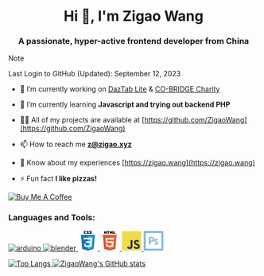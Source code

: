 <h1 align="center">Hi 👋, I'm Zigao Wang</h1>
<h3 align="center">A passionate, hyper-active frontend developer from China</h3>

> [!NOTE]
> Last Login to GitHub (Updated): September 12, 2023

- 🔭 I’m currently working on [DazTab Lite](https://github.com/ZigaoWang/daztab-lite) & [CO-BRIDGE Charity](https://cobridge.org.cn)

- 🌱 I’m currently learning **Javascript and trying out backend PHP**

- 👨‍💻 All of my projects are available at [https://github.com/ZigaoWang](https://github.com/ZigaoWang)

- 📫 How to reach me **z@zigao.xyz**

- 📄 Know about my experiences [https://zigao.wang](https://zigao.wang)

- ⚡ Fun fact **I like pizzas!**

<a href="https://www.buymeacoffee.com/zigao" target="_blank"><img src="https://cdn.buymeacoffee.com/buttons/v2/default-yellow.png" alt="Buy Me A Coffee" style="height: 60px !important;width: 217px !important;" ></a>

<h3 align="left">Languages and Tools:</h3>
<p align="left"> <a href="https://www.arduino.cc/" target="_blank" rel="noreferrer"> <img src="https://cdn.worldvectorlogo.com/logos/arduino-1.svg" alt="arduino" width="40" height="40"/> </a> <a href="https://www.blender.org/" target="_blank" rel="noreferrer"> <img src="https://download.blender.org/branding/community/blender_community_badge_white.svg" alt="blender" width="40" height="40"/> </a> <a href="https://www.w3schools.com/css/" target="_blank" rel="noreferrer"> <img src="https://raw.githubusercontent.com/devicons/devicon/master/icons/css3/css3-original-wordmark.svg" alt="css3" width="40" height="40"/> </a> <a href="https://www.w3.org/html/" target="_blank" rel="noreferrer"> <img src="https://raw.githubusercontent.com/devicons/devicon/master/icons/html5/html5-original-wordmark.svg" alt="html5" width="40" height="40"/> </a> <a href="https://developer.mozilla.org/en-US/docs/Web/JavaScript" target="_blank" rel="noreferrer"> <img src="https://raw.githubusercontent.com/devicons/devicon/master/icons/javascript/javascript-original.svg" alt="javascript" width="40" height="40"/> </a> <a href="https://www.photoshop.com/en" target="_blank" rel="noreferrer"> <img src="https://raw.githubusercontent.com/devicons/devicon/master/icons/photoshop/photoshop-line.svg" alt="photoshop" width="40" height="40"/>

![Top Langs](https://github-readme-stats.vercel.app/api/top-langs/?username=ZigaoWang&layout=donut)
![ZigaoWang's GitHub stats](https://github-readme-stats.vercel.app/api?username=ZigaoWang&show_icons=true&theme=tokyonight)
